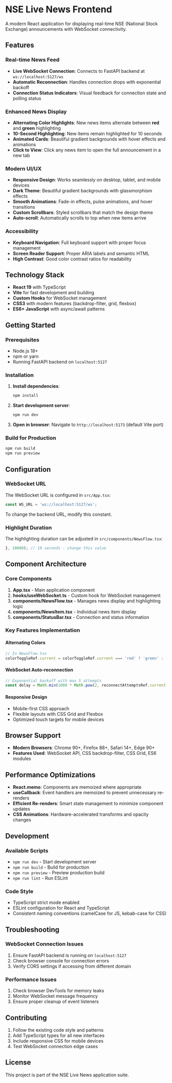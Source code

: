 # NSE Live News Frontend

A modern React application for displaying real-time NSE (National Stock Exchange) announcements with WebSocket connectivity.

## Features

### Real-time News Feed
- **Live WebSocket Connection**: Connects to FastAPI backend at `ws://localhost:5127/ws`
- **Automatic Reconnection**: Handles connection drops with exponential backoff
- **Connection Status Indicators**: Visual feedback for connection state and polling status

### Enhanced News Display
- **Alternating Color Highlights**: New news items alternate between **red** and **green** highlighting
- **10-Second Highlighting**: New items remain highlighted for 10 seconds
- **Animated Cards**: Beautiful gradient backgrounds with hover effects and animations
- **Click to View**: Click any news item to open the full announcement in a new tab

### Modern UI/UX
- **Responsive Design**: Works seamlessly on desktop, tablet, and mobile devices
- **Dark Theme**: Beautiful gradient backgrounds with glassmorphism effects
- **Smooth Animations**: Fade-in effects, pulse animations, and hover transitions
- **Custom Scrollbars**: Styled scrollbars that match the design theme
- **Auto-scroll**: Automatically scrolls to top when new items arrive

### Accessibility
- **Keyboard Navigation**: Full keyboard support with proper focus management
- **Screen Reader Support**: Proper ARIA labels and semantic HTML
- **High Contrast**: Good color contrast ratios for readability

## Technology Stack

- **React 19** with TypeScript
- **Vite** for fast development and building
- **Custom Hooks** for WebSocket management
- **CSS3** with modern features (backdrop-filter, grid, flexbox)
- **ES6+ JavaScript** with async/await patterns

## Getting Started

### Prerequisites
- Node.js 18+ 
- npm or yarn
- Running FastAPI backend on `localhost:5127`

### Installation

1. **Install dependencies**:
   ```bash
   npm install
   ```

2. **Start development server**:
   ```bash
   npm run dev
   ```

3. **Open in browser**:
   Navigate to `http://localhost:5173` (default Vite port)

### Build for Production

```bash
npm run build
npm run preview
```

## Configuration

### WebSocket URL
The WebSocket URL is configured in `src/App.tsx`:
```typescript
const WS_URL = 'ws://localhost:5127/ws';
```

To change the backend URL, modify this constant.

### Highlight Duration
The highlighting duration can be adjusted in `src/components/NewsFlow.tsx`:
```typescript
}, 10000); // 10 seconds - change this value
```

## Component Architecture

### Core Components

1. **App.tsx** - Main application component
2. **hooks/useWebSocket.ts** - Custom hook for WebSocket management
3. **components/NewsFlow.tsx** - Manages news display and highlighting logic
4. **components/NewsItem.tsx** - Individual news item display
5. **components/StatusBar.tsx** - Connection and status information

### Key Features Implementation

#### Alternating Colors
```typescript
// In NewsFlow.tsx
colorToggleRef.current = colorToggleRef.current === 'red' ? 'green' : 'red';
```

#### WebSocket Auto-reconnection
```typescript
// Exponential backoff with max 5 attempts
const delay = Math.min(1000 * Math.pow(2, reconnectAttemptsRef.current), 30000);
```

#### Responsive Design
- Mobile-first CSS approach
- Flexible layouts with CSS Grid and Flexbox
- Optimized touch targets for mobile devices

## Browser Support

- **Modern Browsers**: Chrome 90+, Firefox 88+, Safari 14+, Edge 90+
- **Features Used**: WebSocket API, CSS backdrop-filter, CSS Grid, ES6 modules

## Performance Optimizations

- **React.memo**: Components are memoized where appropriate
- **useCallback**: Event handlers are memoized to prevent unnecessary re-renders
- **Efficient Re-renders**: Smart state management to minimize component updates
- **CSS Animations**: Hardware-accelerated transforms and opacity changes

## Development

### Available Scripts

- `npm run dev` - Start development server
- `npm run build` - Build for production
- `npm run preview` - Preview production build
- `npm run lint` - Run ESLint

### Code Style
- TypeScript strict mode enabled
- ESLint configuration for React and TypeScript
- Consistent naming conventions (camelCase for JS, kebab-case for CSS)

## Troubleshooting

### WebSocket Connection Issues
1. Ensure FastAPI backend is running on `localhost:5127`
2. Check browser console for connection errors
3. Verify CORS settings if accessing from different domain

### Performance Issues
1. Check browser DevTools for memory leaks
2. Monitor WebSocket message frequency
3. Ensure proper cleanup of event listeners

## Contributing

1. Follow the existing code style and patterns
2. Add TypeScript types for all new interfaces
3. Include responsive CSS for mobile devices
4. Test WebSocket connection edge cases

## License

This project is part of the NSE Live News application suite.
